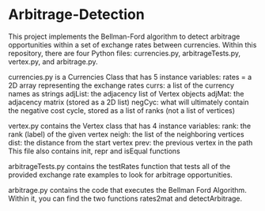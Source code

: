 # Arbitrage-Detection

This project implements the Bellman-Ford algorithm to detect arbitrage opportunities within a set of exchange rates between currencies. Within this repository, there are four Python files: currencies.py, arbitrageTests.py, vertex.py, and arbitrage.py.


currencies.py is a Currencies Class that has 5 instance variables:
rates = a 2D array representing the exchange rates
currs: a list of the currency names as strings
adjList: the adjacency list of Vertex objects
adjMat: the adjacency matrix (stored as a 2D list)
negCyc: what will ultimately contain the negative cost cycle, stored as a list of ranks (not a list of vertices)


vertex.py contains the Vertex class that has 4 instance variables:
rank: the rank (label) of the given vertex
neigh: the list of the neighboring vertices
dist: the distance from the start vertex
prev: the previous vertex in the path
This file also contains init, repr and isEqual functions


arbitrageTests.py contains the testRates function that tests all of the provided exchange rate examples to look for arbitrage opportunities.


arbitrage.py contains the code that executes the Bellman Ford Algorithm. Within it, you can find the two functions rates2mat and detectArbitrage.

